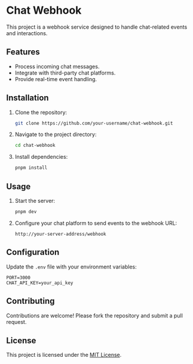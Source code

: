 # Chat Webhook

This project is a webhook service designed to handle chat-related events and interactions.

## Features

- Process incoming chat messages.
- Integrate with third-party chat platforms.
- Provide real-time event handling.

## Installation

1. Clone the repository:
    ```bash
    git clone https://github.com/your-username/chat-webhook.git
    ```
2. Navigate to the project directory:
    ```bash
    cd chat-webhook
    ```
3. Install dependencies:
    ```bash
    pnpm install
    ```

## Usage

1. Start the server:
    ```bash
    pnpm dev
    ```
2. Configure your chat platform to send events to the webhook URL:
    ```
    http://your-server-address/webhook
    ```

## Configuration

Update the `.env` file with your environment variables:
```env
PORT=3000
CHAT_API_KEY=your_api_key
```

## Contributing

Contributions are welcome! Please fork the repository and submit a pull request.

## License

This project is licensed under the [MIT License](LICENSE).